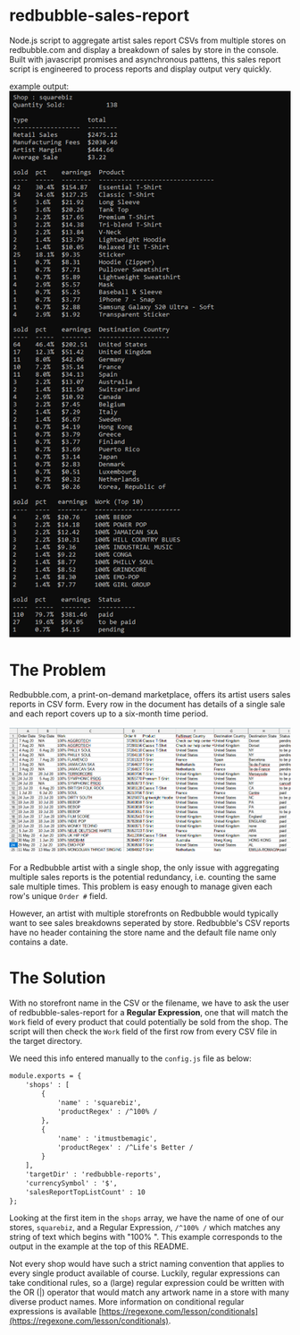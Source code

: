 # redbubble-sales-report
Node.js script to aggregate artist sales report CSVs from multiple stores on redbubble.com and display a breakdown of sales by store in the console. Built with javascript promises and asynchronous pattens, this sales report script is engineered to process reports and display output very quickly.

example output:<br>
![alt text](https://github.com/mccartymv/redbubble-sales-report/blob/main/squarebiz-earnings.png?raw=true)

# The Problem
Redbubble.com, a print-on-demand marketplace, offers its artist users sales reports in CSV form. Every row in the document has details of a single sale and each report covers up to a six-month time period.<br><br>
![alt text](https://github.com/mccartymv/redbubble-sales-report/blob/main/sales-report-screenshot.png?raw=true)<br><br>
For a Redbubble artist with a single shop, the only issue with aggregating multiple sales reports is the potential redundancy, i.e. counting the same sale multiple times. This problem is easy enough to manage given each row's unique `Order #` field. 

However, an artist with multiple storefronts on Redbubble would typically want to see sales breakdowns seperated by store. Redbubble's CSV reports have no header containing the store name and the default file name only contains a date.

# The Solution
With no storefront name in the CSV or the filename, we have to ask the user of redbubble-sales-report for a **Regular Expression**, one that will match the `Work` field of every product that could potentially be sold from the shop. The script will then check the `Work` field of the first row from every CSV file in the target directory.

We need this info entered manually to the `config.js` file as below:<br>
```
module.exports = { 
    'shops' : [
        {
            'name' : 'squarebiz',
            'productRegex' : /^100% /
        },
        {
            'name' : 'itmustbemagic',
            'productRegex' : /^Life's Better /
        }
    ],
    'targetDir' : 'redbubble-reports',
    'currencySymbol' : '$',
    'salesReportTopListCount' : 10
};
```
Looking at the first item in the `shops` array, we have the name of one of our stores, `squarebiz`, and a Regular Expression, `/^100% /` which matches any string of text which begins with "100% ". This example corresponds to the output in the example at the top of this README.

Not every shop would have such a strict naming convention that applies to every single product available of course. Luckily, regular expressions can take conditional rules, so a (large) regular expression could be written with the OR (|) operator that would match any artwork name in a store with many diverse product names. More information on conditional regular expressions is available [https://regexone.com/lesson/conditionals](https://regexone.com/lesson/conditionals).

